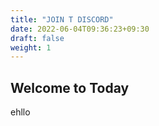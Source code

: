 ```yaml
---
title: "JOIN T DISCORD"
date: 2022-06-04T09:36:23+09:30
draft: false
weight: 1
---
```


## Welcome to Today

ehllo
